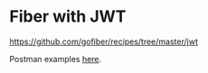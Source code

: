 # Fiber with JWT
https://github.com/gofiber/recipes/tree/master/jwt


Postman examples [here](https://www.getpostman.com/collections/0e83876e0f2a0c8ecd70).